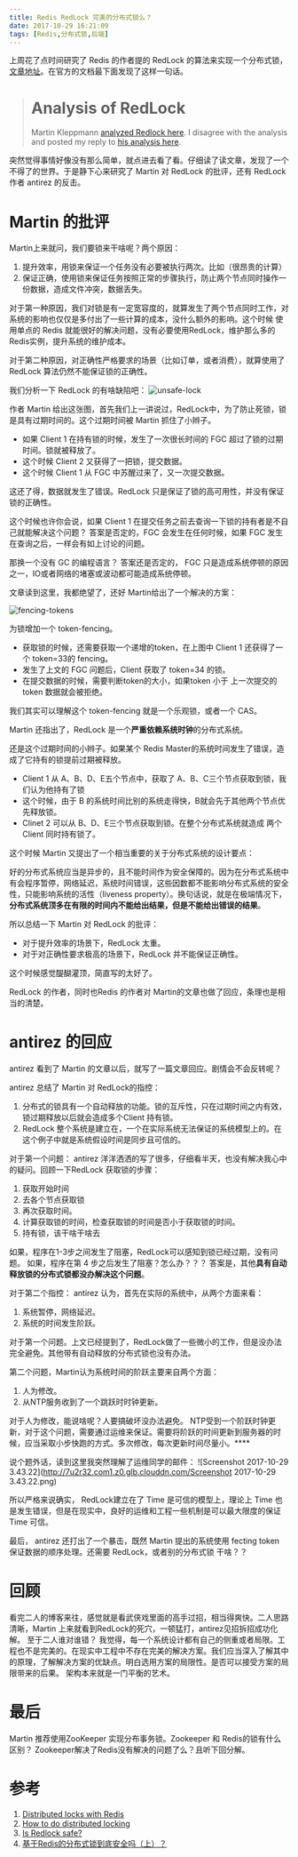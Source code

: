 ```yaml
---
title: Redis RedLock 完美的分布式锁么？
date: 2017-10-29 16:21:09
tags: [Redis,分布式锁,后端]
---
```


上周花了点时间研究了 Redis 的作者提的 RedLock 的算法来实现一个分布式锁，[文章地址](https://www.xilidou.com/2017/10/23/Redis%E5%AE%9E%E7%8E%B0%E5%88%86%E5%B8%83%E5%BC%8F%E9%94%81/)。在官方的文档最下面发现了这样一句话。

># Analysis of RedLock
>Martin Kleppmann [analyzed Redlock here](http://martin.kleppmann.com/2016/02/08/how-to-do-distributed-locking.html). I disagree with the analysis and posted my reply to [his analysis here](http://antirez.com/news/101).

突然觉得事情好像没有那么简单，就点进去看了看。仔细读了读文章，发现了一个不得了的世界。于是静下心来研究了 Martin 对 RedLock 的批评，还有 RedLock 作者 antirez 的反击。

<!--more-->

# Martin 的批评

Martin上来就问，我们要锁来干啥呢？两个原因：

1. 提升效率，用锁来保证一个任务没有必要被执行两次。比如（很昂贵的计算）
2. 保证正确，使用锁来保证任务按照正常的步骤执行，防止两个节点同时操作一份数据，造成文件冲突，数据丢失。

对于第一种原因，我们对锁是有一定宽容度的，就算发生了两个节点同时工作，对系统的影响也仅仅是多付出了一些计算的成本，没什么额外的影响。这个时候 使用单点的 Redis 就能很好的解决问题，没有必要使用RedLock，维护那么多的Redis实例，提升系统的维护成本。

对于第二种原因，对正确性严格要求的场景（比如订单，或者消费），就算使用了 RedLock 算法仍然不能保证锁的正确性。

我们分析一下 RedLock 的有啥缺陷吧：
![unsafe-lock](http://7u2r32.com1.z0.glb.clouddn.com/unsafe-lock.png)

作者 Martin 给出这张图，首先我们上一讲说过，RedLock中，为了防止死锁，锁是具有过期时间的。这个过期时间被 Martin 抓住了小辫子。

* 如果 Client 1 在持有锁的时候，发生了一次很长时间的 FGC 超过了锁的过期时间。锁就被释放了。
* 这个时候 Client 2 又获得了一把锁，提交数据。
* 这个时候 Client 1 从 FGC 中苏醒过来了，又一次提交数据。

这还了得，数据就发生了错误。RedLock 只是保证了锁的高可用性，并没有保证锁的正确性。

这个时候也许你会说，如果 Client 1 在提交任务之前去查询一下锁的持有者是不自己就能解决这个问题？
答案是否定的，FGC 会发生在任何时候，如果 FGC 发生在查询之后，一样会有如上讨论的问题。

那换一个没有 GC 的编程语言？
答案还是否定的， FGC 只是造成系统停顿的原因之一，IO或者网络的堵塞或波动都可能造成系统停顿。

文章读到这里，我都绝望了，还好 Martin给出了一个解决的方案：

![fencing-tokens](http://7u2r32.com1.z0.glb.clouddn.com/fencing-tokens.png)

为锁增加一个 token-fencing。

* 获取锁的时候，还需要获取一个递增的token，在上图中 Client 1 还获得了一个 token=33的 fencing。
* 发生了上文的 FGC 问题后，Client 获取了 token=34 的锁。
* 在提交数据的时候，需要判断token的大小，如果token 小于 上一次提交的 token 数据就会被拒绝。

我们其实可以理解这个 token-fencing 就是一个乐观锁，或者一个 CAS。

Martin 还指出了，RedLock 是一个**严重依赖系统时钟**的分布式系统。

还是这个过期时间的小辫子。如果某个 Redis Master的系统时间发生了错误，造成了它持有的锁提前过期被释放。

* Client 1 从 A、B、D、E五个节点中，获取了 A、B、C三个节点获取到锁，我们认为他持有了锁
* 这个时候，由于 B 的系统时间比别的系统走得快，B就会先于其他两个节点优先释放锁。
* Clinet 2 可以从 B、D、E三个节点获取到锁。在整个分布式系统就造成 两个 Client 同时持有锁了。

这个时候 Martin 又提出了一个相当重要的关于分布式系统的设计要点：

好的分布式系统应当是异步的，且不能时间作为安全保障的。因为在分布式系统中有会程序暂停，网络延迟，系统时间错误，这些因数都不能影响分布式系统的安全性，只能影响系统的活性（liveness property）。换句话说，就是在极端情况下，**分布式系统顶多在有限的时间内不能给出结果，但是不能给出错误的结果**。

所以总结一下 Martin 对 RedLock 的批评：

* 对于提升效率的场景下，RedLock 太重。
* 对于对正确性要求极高的场景下，RedLock 并不能保证正确性。

这个时候感觉醍醐灌顶，简直写的太好了。

RedLock 的作者，同时也Redis 的作者对 Martin的文章也做了回应，条理也是相当的清楚。

# antirez 的回应

antirez 看到了 Martin 的文章以后，就写了一篇文章回应。剧情会不会反转呢？

antirez 总结了 Martin 对 RedLock的指控：

1. 分布式的锁具有一个自动释放的功能。锁的互斥性，只在过期时间之内有效，锁过期释放以后就会造成多个Client 持有锁。
2. RedLock 整个系统是建立在，一个在实际系统无法保证的系统模型上的。在这个例子中就是系统假设时间是同步且可信的。

对于第一个问题：
antirez 洋洋洒洒的写了很多，仔细看半天，也没有解决我心中的疑问。回顾一下RedLock 获取锁的步骤：

1. 获取开始时间
2. 去各个节点获取锁
3. 再次获取时间。
4. 计算获取锁的时间，检查获取锁的时间是否小于获取锁的时间。
5. 持有锁，该干啥干啥去

如果，程序在1-3步之间发生了阻塞，RedLock可以感知到锁已经过期，没有问题。
如果，程序在第 4 步之后发生了阻塞？怎么办？？？
答案是，其他**具有自动释放锁的分布式锁都没办解决这个问题**。

对于第二个指控：
antirez 认为，首先在实际的系统中，从两个方面来看：

1. 系统暂停，网络延迟。
2. 系统的时间发生阶跃。

对于第一个问题。上文已经提到了，RedLock做了一些微小的工作，但是没办法完全避免。其他带有自动释放的分布式锁也没有办法。

第二个问题，Martin认为系统时间的阶跃主要来自两个方面：

1. 人为修改。
2. 从NTP服务收到了一个跳跃时时钟更新。

对于人为修改，能说啥呢？人要搞破坏没办法避免。
NTP受到一个阶跃时钟更新，对于这个问题，需要通过运维来保证。需要将阶跃的时间更新到服务器的时候，应当采取小步快跑的方式。多次修改，每次更新时间尽量小。****

说个题外话，读到这里我突然理解了运维同学的邮件：
![Screenshot 2017-10-29 3.43.22](http://7u2r32.com1.z0.glb.clouddn.com/Screenshot 2017-10-29 3.43.22.png)

所以严格来说确实， RedLock建立在了 Time 是可信的模型上，理论上 Time 也是发生错误，但是在现实中，良好的运维和工程一些机制是可以最大限度的保证 Time 可信。

最后， antirez 还打出了一个暴击，既然 Martin 提出的系统使用 fecting token 保证数据的顺序处理。还需要 RedLock，或者别的分布式锁 干啥？？

# 回顾

看完二人的博客来往，感觉就是看武侠戏里面的高手过招，相当得爽快。二人思路清晰，Martin 上来就看到RedLock的死穴，一顿猛打，antirez见招拆招成功化解。
至于二人谁对谁错？
我觉得，每一个系统设计都有自己的侧重或者局限。工程也不是完美的。在现实中工程中不存在完美的解决方案。我们应当深入了解其中的原理，了解解决方案的优缺点。明白选用方案的局限性。是否可以接受方案的局限带来的后果。
架构本来就是一门平衡的艺术。

# 最后

Martin 推荐使用ZooKeeper 实现分布事务锁。Zookeeper 和 Redis的锁有什么区别？ Zookeeper解决了Redis没有解决的问题了么？且听下回分解。

# 参考

1. [Distributed locks with Redis](https://redis.io/topics/distlock#distributed-locks-with-redis)
2. [How to do distributed locking](https://martin.kleppmann.com/2016/02/08/how-to-do-distributed-locking.html)
3. [Is Redlock safe?](http://antirez.com/news/101)
4. [基于Redis的分布式锁到底安全吗（上）？](http://zhangtielei.com/posts/blog-redlock-reasoning.html)
